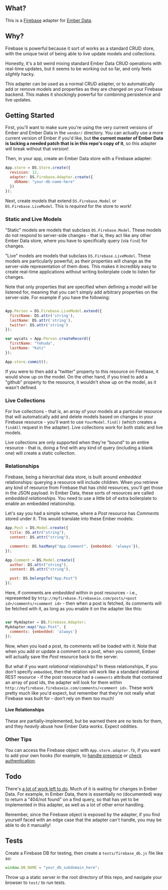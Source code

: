 ## What? 

This is a [Firebase](https://www.firebase.com/) adapter for [Ember Data](https://github.com/emberjs/data).

## Why?

Firebase is powerful because it sort of works as a standard CRUD store, with the unique twist of being able to live update models and collections.

Honestly, it's a bit weird mixing standard Ember Data CRUD operations with real-time updates, but it seems to be working out so far, and only feels *slightly* hacky. 

This adapter can be used as a normal CRUD adapter, or to automatically add or remove models and properties as they are changed on your Firebase backend. This makes it shockingly powerful for combining persistence and live updates.

## Getting Started

First, you'll want to make sure you're using the very current versions of Ember and Ember Data in the `vendor/` directory. You can actually use a more current version of Ember if you'd like, but **the current master of Ember Data is lacking a needed patch that is in this repo's copy of it**, so this adapter will break without that version!

Then, in your app, create an Ember Data store with a Firebase adapter:

```javascript
App.store = DS.Store.create({
  revision: 12,
  adapter: DS.Firebase.Adapter.create({
    dbName: "your-db-name-here"
  })
});
```

Next, create models that extend `DS.Firebase.Model` or `DS.Firebase.LiveModel`. This is *required* for the store to work!

### Static and Live Models

"Static" models are models that subclass `DS.Firebase.Model`. These models do not respond to server-side changes - that is, they act like any other Ember Data store, where you have to specifically query (via `find`) for changes.

"Live" models are models that subclass `DS.Firebase.LiveModel`. These models are particularly powerful, as their properties will change as the server-side representation of them does. This makes it incredibly easy to create real-time applications without writing boilerplate code to listen for changes.

Note that only properties that are specified when defining a model will be listened for, meaning that you can't simply add arbitrary properties on the server-side. For example if you have the following:

```javascript

App.Person = DS.Firebase.LiveModel.extend({
  firstName: DS.attr('string'),
  lastName: DS.attr('string'),
  twitter: DS.attr('string')
});

var wycats = App.Person.createRecord({
  firstName: "Yehuda",
  lastName: "Katz"
});

App.store.commit();
```

If you were to then add a "twitter" property to this resource on Firebase, it would show up on the model. On the other hand, if you tried to add a "github" property to the resource, it wouldn't show up on the model, as it wasn't defined.

### Live Collections

For live collections - that is, an array of your models at a particular resource that will automatically add and delete models based on changes in your Firebase resource - you'll want to use `YourModel.find()` (which creates a `findAll` request in the adapter). Live collections work for both static and live models.

Live collections are only supported when they're "bound" to an entire resource - that is, doing a find with any kind of query (including a blank one) will create a static collection. 

### Relationships

Firebase, being a hierarchial data store, is built around *embedded* relationships: querying a resource will include children. When you retrieve any kind of resource from Firebase that has child resources, you'll get those in the JSON payload. In Ember Data, these sorts of resources are called *embedded relationships.* You need to use a little bit of extra boilerplate to enable an embedded relationship.

Let's say you had a simple scheme, where a *Post* resource has *Comments* stored under it. This would translate into these Ember models:

```javascript
App.Post = DS.Model.create({
  title: DS.attr("string"),
  content: DS.attr("string"),

  comments: DS.hasMany("App.Comment", {embedded: 'always'}),
});

App.Comment = DS.Model.create({
  author: DS.attr("string"),
  content: DS.attr("string"),

  post: DS.belongsTo("App.Post")
});
```

Here, if comments are *embedded* within in post resources - i.e., represented by `http://myfirebase.firebaseio.com/posts/<post id>/comments/<comment id>` - then when a post is fetched, its comments will be fetched with it, as long as you enable it on the adapter like this:

```javascript

var MyAdapter = DS.Firebase.Adapter;
MyAdapter.map("App.Post", {
  comments: {embedded: 'always'}
});
```

Now, when you load a post, its comments will be loaded with it. Note that when you add or update a comment on a post, when you commit, Ember will actually save the *Post* resource back to the server. 

But what if you want *relational* relationships? In these relationships,  If you don't specify `embedded`, then the relation will work like a standard relational REST resource - if the post resource had a `comments` attribute that contained an array of post ids, the adapter will look for them within `http://myfirebase.firebaseio.com/comments/<comment id>`. These work pretty much like you'd expect, but remember that they're not really what Firebase was built for - don't rely on them too much!

#### Live Relationships

These are partially-implemented, but be warned there are no tests for them, and they *heavily* abuse how Ember Data works. Expect oddities.

### Other Tips

You can access the Firebase object with `App.store.adapter.fb`, if you want to add your own hooks (for example, to [handle presence](https://www.firebase.com/docs/managing-presence.html) or [check authentication](https://www.firebase.com/docs/security-quickstart.html).

## Todo

There's [a lot of work left to do](https://github.com/thomasboyt/ember-firebase-adapter/issues?state=open). Much of it is waiting for changes in Ember Data. For example, in Ember Data, there is essentially no (documented) way to return a "404/not found" on a find query, so that has yet to be implemented in this adapter, as well as a lot of other error handling.

Remember, since the Firebase object is exposed by the adapter, if you find yourself faced with an edge case that the adapter can't handle, you may be able to do it manually!

## Tests

Create a Firebase DB for testing, then create a `tests/firebase_db.js` file like so:

```javascript
window.DB_NAME = "your_db_subdomain_here";
```

Throw up a static server in the root directory of this repo, and navigate your browser to `test/` to run tests.
